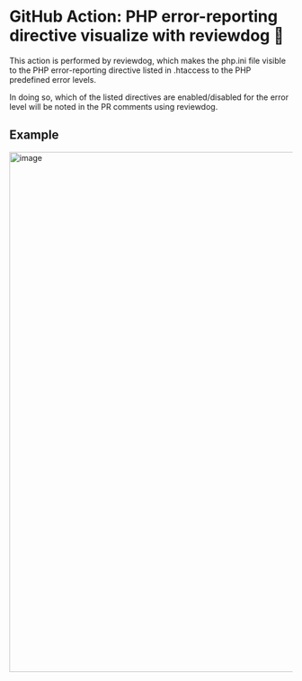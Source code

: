 # GitHub Action: PHP error-reporting directive visualize with reviewdog 🐶

This action is performed by reviewdog, which makes the php.ini file visible to the PHP error-reporting directive listed in .htaccess to the PHP predefined error levels.

In doing so, which of the listed directives are enabled/disabled for the error level will be noted in the PR comments using reviewdog.

## 

## Example

<img width="925" alt="image" src="https://github.com/keisuke-matsufuji/php-error-reporting-directive-visualize/assets/49528505/339af229-c5e5-45f6-9f82-b3201c5278a7">